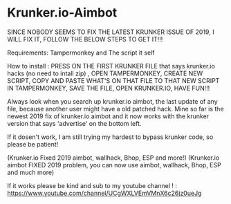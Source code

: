 # Krunker.io-Aimbot
SINCE NOBODY SEEMS TO FIX THE LATEST KRUNKER ISSUE OF 2019, I WILL FIX IT, FOLLOW THE BELOW STEPS TO GET IT!!!

Requirements: Tampermonkey and The script it self

How to install : PRESS ON THE FIRST KRUNKER FILE that says krunker.io hacks (no need to intall zip) , OPEN TAMPERMONKEY, CREATE NEW SCRIPT, COPY AND PASTE WHAT'S ON THAT FILE TO THAT NEW SCRIPT IN TAMPERMONKEY, SAVE THE FILE, OPEN KRUNKER.IO, HAVE FUN!!!

Always look when you search up krunker.io aimbot, the last update of any file, because another user might have a old patched hack.
Mine so far is the newest 2019 fix of krunker.io aimbot and it now works with the krunker version that says 'advertise' on the bottom left.

If it dosen't work, I am still trying my hardest to bypass krunker code, so please be patient!

(Krunker.io Fixed 2019 aimbot, wallhack, Bhop, ESP and more!)
(Krunker.io aimbot FIXED 2019 problem, you can now use aimbot, wallhack, Bhop, ESP and much more)

If it works please be kind and sub to my youtube channel ! : https://www.youtube.com/channel/UCgWXLVEmVMnX6c26jz0ueJg
